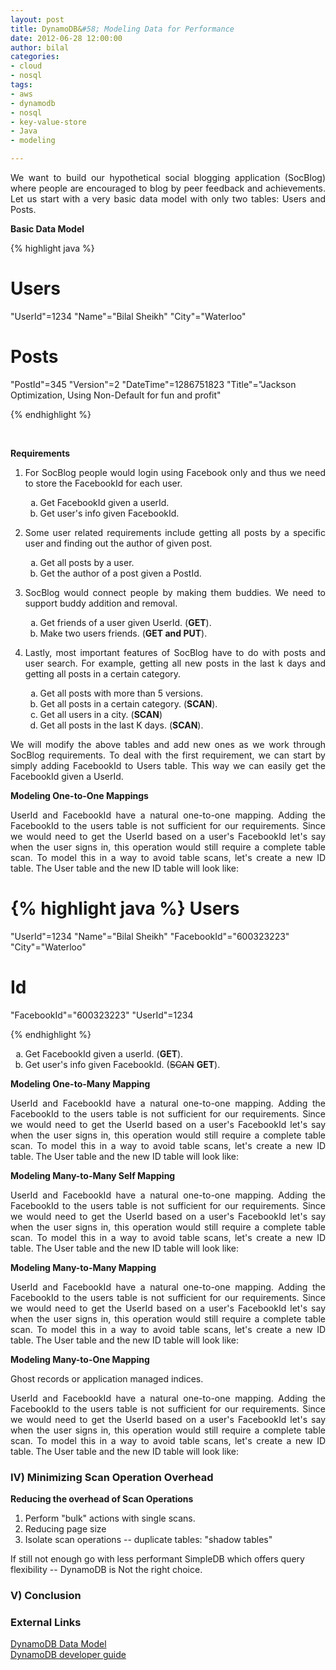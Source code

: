 ```yaml
--- 
layout: post
title: DynamoDB&#58; Modeling Data for Performance
date: 2012-06-28 12:00:00
author: bilal
categories: 
- cloud
- nosql
tags:
- aws
- dynamodb
- nosql
- key-value-store
- Java
- modeling

---
```


<p style="text-align: justify;">
We want to build our hypothetical social blogging application
(SocBlog) where people are encouraged to blog by peer feedback and achievements. Let us start with a very basic data model with only two tables: Users
and Posts.</p>

<b>Basic Data Model</b>

{% highlight java %}

Users
=====
"UserId"=1234
"Name"="Bilal Sheikh"
"City"="Waterloo"

Posts
=====
"PostId"=345
"Version"=2
"DateTime"=1286751823
"Title"="Jackson Optimization, Using Non-Default for fun and profit"

{% endhighlight %}

&nbsp;


<b>Requirements</b>

<ol>
<li>
<p style="text-align: justify;">For SocBlog people would login using
Facebook only and thus we need to store the FacebookId for each
user.</p>
    <ol type="a">
        <li>Get FacebookId given a userId.</li>
        <li>Get user's info given FacebookId.</li>
    </ol>
</li>
<li>
<p style="text-align: justify;">Some user related requirements include
getting all posts by a specific user and finding out the author of
given post. </p>
    <ol type="a">
        <li>Get all posts by a user.</li>
        <li>Get the author of a post given a PostId.</li>
    </ol>
</li>
<li>
<p style="text-align: justify;">SocBlog would connect people by making
them buddies. We need to support buddy addition and removal. </p>
    <ol type="a">
        <li>Get friends of a user given UserId. (<b>GET</b>).</li>
        <li>Make two users friends. (<b>GET and PUT</b>).</li>
    </ol>
</li>

<li>
<p style="text-align: justify;">Lastly, most important features of
SocBlog have to do with posts and user search. For example, getting all new posts in
the last k days and getting all posts in a certain category.</p>
    <ol type="a">
        <li>Get all posts with more than 5 versions.</li>
        <li>Get all posts in a certain category. (<b>SCAN</b>).</li> 
        <li>Get all users in a city. (<b>SCAN</b>)</li>
        <li>Get all posts in the last K days. (<b>SCAN</b>).</li> 
    </ol>
</li>

</ol>

<p style="text-align: justify;">
We will modify the above tables and add new ones as we work through
SocBlog requirements. To deal with the first requirement, we can start by simply adding
FacebookId to Users table. This way we can easily get the FacebookId
given a UserId. 
</p>

<b>Modeling One-to-One Mappings</b>

<p style="text-align: justify;">
UserId and FacebookId have a natural one-to-one mapping. Adding the
FacebookId to the users table is not sufficient for our requirements.
Since we would need to get the UserId based on a user's FacebookId
let's say when the user signs in, this operation would still require a
complete table scan. To model this in a way to avoid table scans,
let's create a new ID table. The User table and the new ID table will
look like:
</p>


{% highlight java %}
Users
=====
"UserId"=1234
"Name"="Bilal Sheikh"
"FacebookId"="600323223"
"City"="Waterloo"

Id
==
"FacebookId"="600323223"
"UserId"=1234

{% endhighlight %}

<p style="text-align: justify;">
<ol type="a">
        <li>Get FacebookId given a userId. (<b>GET</b>).</li>
        <li>Get user's info given FacebookId. (<del>SCAN</del> <b>GET</b>).</li>
    </ol>
</li
</p>


<b>Modeling One-to-Many Mapping</b>

<p style="text-align: justify;">
UserId and FacebookId have a natural one-to-one mapping. Adding the
FacebookId to the users table is not sufficient for our requirements.
Since we would need to get the UserId based on a user's FacebookId
let's say when the user signs in, this operation would still require a
complete table scan. To model this in a way to avoid table scans,
let's create a new ID table. The User table and the new ID table will
look like:
</p>

<b>Modeling Many-to-Many Self Mapping</b>

<p style="text-align: justify;">
UserId and FacebookId have a natural one-to-one mapping. Adding the
FacebookId to the users table is not sufficient for our requirements.
Since we would need to get the UserId based on a user's FacebookId
let's say when the user signs in, this operation would still require a
complete table scan. To model this in a way to avoid table scans,
let's create a new ID table. The User table and the new ID table will
look like:
</p>


<b>Modeling Many-to-Many Mapping</b>

<p style="text-align: justify;">
UserId and FacebookId have a natural one-to-one mapping. Adding the
FacebookId to the users table is not sufficient for our requirements.
Since we would need to get the UserId based on a user's FacebookId
let's say when the user signs in, this operation would still require a
complete table scan. To model this in a way to avoid table scans,
let's create a new ID table. The User table and the new ID table will
look like:
</p>

<b>Modeling Many-to-One Mapping</b>


<p style="text-align: justify;">
Ghost records or application managed indices.
</p>

<p style="text-align: justify;">
UserId and FacebookId have a natural one-to-one mapping. Adding the
FacebookId to the users table is not sufficient for our requirements.
Since we would need to get the UserId based on a user's FacebookId
let's say when the user signs in, this operation would still require a
complete table scan. To model this in a way to avoid table scans,
let's create a new ID table. The User table and the new ID table will
look like:
</p>

<h3>IV) Minimizing Scan Operation Overhead </h3>

<b>Reducing the overhead of Scan Operations</b>
   1) Perform "bulk" actions with single scans.
   2) Reducing page size
   3) Isolate scan operations -- duplicate tables: "shadow tables"

If still not enough go with less performant SimpleDB which offers
query flexibility -- DynamoDB is Not the right choice.


<h3>V) Conclusion</h3>

<h3>External Links</h3>

<a href="http://aws.amazon.com/dynamodb/#whentousedynamodb">DynamoDB Data Model</a>  
<a href="http://docs.amazonwebservices.com/amazondynamodb/latest/developerguide/QueryAndScan.html">DynamoDB
developer guide</a>
